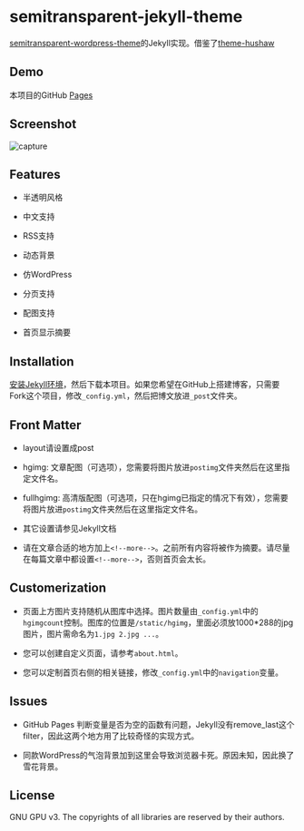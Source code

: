 semitransparent-jekyll-theme
===============================

[semitransparent-wordpress-theme](https://github.com/zeruniverse/semitransparent-wordpress-theme)的Jekyll实现。借鉴了[theme-hushaw](https://github.com/jekyllrc/theme-hushaw)

## Demo

本项目的GitHub [Pages](https://zeruniverse.github.io/semitransparent-jekyll-theme/)

## Screenshot

![capture](https://cloud.githubusercontent.com/assets/4648756/22578375/2f09c1fc-e97d-11e6-8910-336cf6c4f7ed.PNG)

## Features

+ 半透明风格

+ 中文支持

+ RSS支持

+ 动态背景

+ 仿WordPress

+ 分页支持

+ 配图支持

+ 首页显示摘要

## Installation

[安装Jekyll环境](https://jekyllrb.com/docs/installation/)，然后下载本项目。如果您希望在GitHub上搭建博客，只需要Fork这个项目，修改`_config.yml`，然后把博文放进`_post`文件夹。

## Front Matter

+ layout请设置成post

+ hgimg: 文章配图（可选项），您需要将图片放进`postimg`文件夹然后在这里指定文件名。

+ fullhgimg: 高清版配图（可选项，只在hgimg已指定的情况下有效），您需要将图片放进`postimg`文件夹然后在这里指定文件名。

+ 其它设置请参见Jekyll文档

+ 请在文章合适的地方加上`<!--more-->`。之前所有内容将被作为摘要。请尽量在每篇文章中都设置`<!--more-->`，否则首页会太长。

## Customerization

+ 页面上方图片支持随机从图库中选择。图片数量由`_config.yml`中的`hgimgcount`控制。图库的位置是`/static/hgimg`，里面必须放1000*288的jpg图片，图片需命名为`1.jpg 2.jpg ...`。

+ 您可以创建自定义页面，请参考`about.html`。

+ 您可以定制首页右侧的相关链接，修改`_config.yml`中的`navigation`变量。

## Issues

+ GitHub Pages 判断变量是否为空的函数有问题，Jekyll没有remove_last这个filter，因此这两个地方用了比较奇怪的实现方式。

+ 同款WordPress的气泡背景加到这里会导致浏览器卡死。原因未知，因此换了雪花背景。

## License

GNU GPU v3. The copyrights of all libraries are reserved by their authors.
